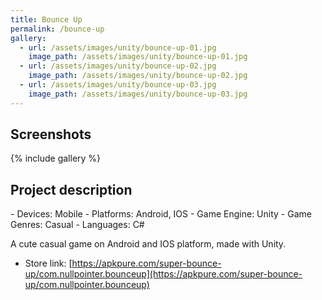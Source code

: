 ```yaml
---
title: Bounce Up
permalink: /bounce-up
gallery:
  - url: /assets/images/unity/bounce-up-01.jpg
    image_path: /assets/images/unity/bounce-up-01.jpg
  - url: /assets/images/unity/bounce-up-02.jpg
    image_path: /assets/images/unity/bounce-up-02.jpg
  - url: /assets/images/unity/bounce-up-03.jpg
    image_path: /assets/images/unity/bounce-up-03.jpg
---
```


<h2>Screenshots</h2>
{% include gallery %}

<h2>Project description</h2>
- Devices: Mobile
- Platforms: Android, IOS
- Game Engine: Unity
- Game Genres: Casual
- Languages: C#

A cute casual game on Android and IOS platform, made with Unity.

- Store link: [https://apkpure.com/super-bounce-up/com.nullpointer.bounceup](https://apkpure.com/super-bounce-up/com.nullpointer.bounceup)



